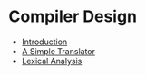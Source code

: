 # Compiler Design

- [Introduction](./c01-introduction.pdf)
- [A Simple Translator](./c02-simple-translator.pdf)
- [Lexical Analysis](./c03-lexical-analysis.pdf)
